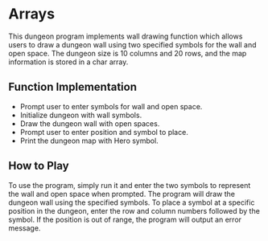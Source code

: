 # Arrays
This dungeon program implements wall drawing function which allows users to draw a dungeon wall using two specified symbols for the wall and open space. The dungeon size is 10 columns and 20 rows, and the map information is stored in a char array.

## Function Implementation
* Prompt user to enter symbols for wall and open space.
* Initialize dungeon with wall symbols.
* Draw the dungeon wall with open spaces.
* Prompt user to enter position and symbol to place.
* Print the dungeon map with Hero symbol.

## How to Play
To use the program, simply run it and enter the two symbols to represent the wall and open space when prompted. The program will draw the dungeon wall using the specified symbols. To place a symbol at a specific position in the dungeon, enter the row and column numbers followed by the symbol. If the position is out of range, the program will output an error message.
